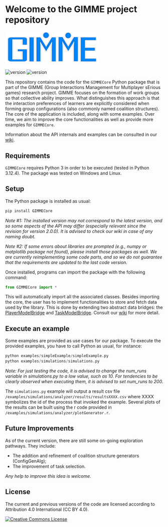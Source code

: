 # Welcome to the GIMME project repository

<img src="ReadmeImages/logo.png" width="300" alt="">

![version](https://img.shields.io/badge/version-2.0.0-red)
![version](https://img.shields.io/badge/python-v3.12-blue)

This repository contains the code for the ```GIMMECore``` Python package that is part of the GIMME (Group Interactions Management for Multiplayer sErious games) research project. 
GIMME focuses on the formation of work groups so that collective ability improves. What distinguishes this approach is that the interaction preferences of learners are explicitly considered when forming group configurations (also commonly named coalition structures).
The core of the application is included, along with some examples. 
Over time, we aim to improve the core functionalities as well as provide more examples for ```GIMMECore```.


Information about the API internals and examples can be consulted in our [wiki](https://github.com/SamGomes/GIMME/wiki).

## Requirements

```GIMMECore``` requires Python 3 in order to be executed (tested in Python 3.12.4). The package was tested on Windows and Linux. 


## Setup

The Python package is installed as usual:

```python 
pip install GIMMECore
```

*Note #1: The installed version may not correspond to the latest version, and so some aspects of the API may differ (especially relevant since the revision for version 2.0.0). It is advised to check our wiki in case of any naming doubt.*

*Note #2: If some errors about libraries are prompted (e.g., numpy or matplotlib package not found), please install those packages as well. We are currently reimplementing some code parts, and so we do not guarantee that the requirements are updated to the last code version.*

Once installed, programs can import the package with the following command:

```python 
from GIMMECore import *
```
This will automatically import all the associated classes.
Besides importing the core, the user has to implement functionalities to store and fetch data used by the library. This is done by extending two abstract data bridges: the [PlayerModelBridge](https://github.com/SamGomes/GIMME/wiki/PlayerModelBridge) and [TaskModelBridge](https://github.com/SamGomes/GIMME/wiki/TaskModelBridge). Consult our [wiki](https://github.com/SamGomes/GIMME/wiki) for more detail.

## Execute an example

Some examples are provided as use cases for our package. To execute the provided examples, you have to call Python as usual, for instance:

```python 
python examples/simpleExample/simpleExample.py
python examples/simulations/simulations.py
```

*Note: For just testing the code, it is advised to change the num_runs variable in simulations.py to a low value, such as 10. For tendencies to be clearly observed when executing them, it is advised to set num_runs to 200.*

The ```simulations.py``` example will output a result csv file ```/examples/simulations/analyzer/results/resultsXXXX.csv``` where XXXX symbolizes the id of the process that invoked the example. Several plots of the results can be built using the r code provided in ```/examples/simulations/analyzer/plotGenerator.r```.


## Future Improvements
As of the current version, there are still some on-going exploration pathways. They include:
- The addition and refinement of coalition structure generators (ConfigGenAlg);
- The improvement of task selection.

*Any help to improve this idea is welcome.*

## License
The current and previous versions of the code are licensed according to Attribution 4.0 International (CC BY 4.0).  
 
 <a rel="license" href="http://creativecommons.org/licenses/by/4.0/"><img alt="Creative Commons License" style="border-width:0" src="https://i.creativecommons.org/l/by/4.0/88x31.png" /></a><br />
